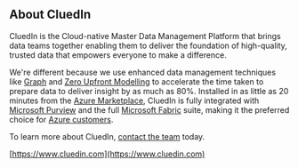 ## About CluedIn
CluedIn is the Cloud-native Master Data Management Platform that brings data teams together enabling them to deliver the foundation of high-quality, trusted data that empowers everyone to make a difference. 

We're different because we use enhanced data management techniques like [Graph](https://www.cluedin.com/graph-versus-relational-databases-which-is-best) and [Zero Upfront Modelling](https://www.cluedin.com/upfront-versus-dynamic-data-modelling) to accelerate the time taken to prepare data to deliver insight by as much as 80%. Installed in as little as 20 minutes from the [Azure Marketplace](https://azuremarketplace.microsoft.com/en-gb/marketplace/apps/cluedin.azure_cluedin?tab=Overview), CluedIn is fully integrated with [Microsoft Purview](https://www.cluedin.com/product/microsoft-purview-mdm-integration?hsCtaTracking=461021ab-7a38-41a3-93dd-cfe2325dfd35%7Cb835efc0-e9b7-4385-a1b6-75cb7632527b) and the full [Microsoft Fabric](https://www.cluedin.com/microsoft-fabric) suite, making it the preferred choice for [Azure customers](https://www.cluedin.com/microsoft-intelligent-data-platform). 

To learn more about CluedIn, [contact the team](https://www.cluedin.com/discovery-call) today.

[https://www.cluedin.com](https://www.cluedin.com)
